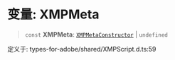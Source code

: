 # 变量: XMPMeta

> `const` **XMPMeta**: [`XMPMetaConstructor`](../interfaces/XMPMetaConstructor.md) \| `undefined`

定义于: types-for-adobe/shared/XMPScript.d.ts:59

